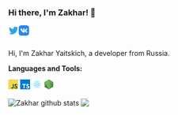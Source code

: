 ### Hi there, I'm Zakhar! 👋

<a href="https://twitter.com/Zakhar_YP">
  <img align="left" alt="Zakhar | Twitter" width="21px" src="https://raw.githubusercontent.com/ZakharYA/ZakharYA/main/twitter.svg" />
</a>

<a href="https://vk.com/ghost1337gg">
  <img align="left" alt="Zakhar Yaitskich | Twitter" width="21px" src="https://raw.githubusercontent.com/ZakharYA/ZakharYA/main/VK_Compact_Logo.svg" />
</a>

<br />
<br />

Hi, I'm Zakhar Yaitskich, a developer from Russia.

**Languages and Tools:**  

<code><img height="20" src="https://raw.githubusercontent.com/github/explore/80688e429a7d4ef2fca1e82350fe8e3517d3494d/topics/javascript/javascript.png"></code>
<code><img height="20" src="https://raw.githubusercontent.com/github/explore/80688e429a7d4ef2fca1e82350fe8e3517d3494d/topics/typescript/typescript.png"></code>
<code><img height="20" src="https://raw.githubusercontent.com/github/explore/80688e429a7d4ef2fca1e82350fe8e3517d3494d/topics/react/react.png"></code>
<code><img height="20" src="https://raw.githubusercontent.com/github/explore/80688e429a7d4ef2fca1e82350fe8e3517d3494d/topics/nodejs/nodejs.png"></code>    

<!--- 
  if you have forked this to use on your profile, 
  Change the `github-readme-stats.anuraghazra1.vercel.app` to `github-readme-stats.vercel.app` 
--->

<!-- Change the `github-readme-stats.anuraghazra1.vercel.app` to `github-readme-stats.vercel.app`  -->

<img align="center" src="https://github-readme-stats.vercel.app/api?username=ZakharYA&show_icons=true&include_all_commits=true&theme=material-palenight" alt="Zakhar github stats" />
<img align="center" src="https://github-readme-stats.vercel.app/api/top-langs/?username=ZakharYA&layout=compact&theme=material-palenight" />

